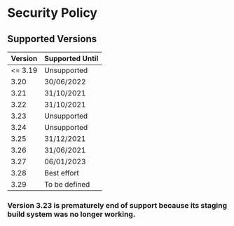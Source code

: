 # Security Policy

## Supported Versions

| Version | Supported Until |
| ------- | --------------- |
| <= 3.19 | Unsupported     |
| 3.20    | 30/06/2022      |
| 3.21    | 31/10/2021      |
| 3.22    | 31/10/2021      |
| 3.23    | Unsupported     |
| 3.24    | Unsupported     |
| 3.25    | 31/12/2021      |
| 3.26    | 31/06/2021      |
| 3.27    | 06/01/2023      |
| 3.28    | Best effort     |
| 3.29    | To be defined   |

### Version 3.23 is prematurely end of support because its staging build system was no longer working.
